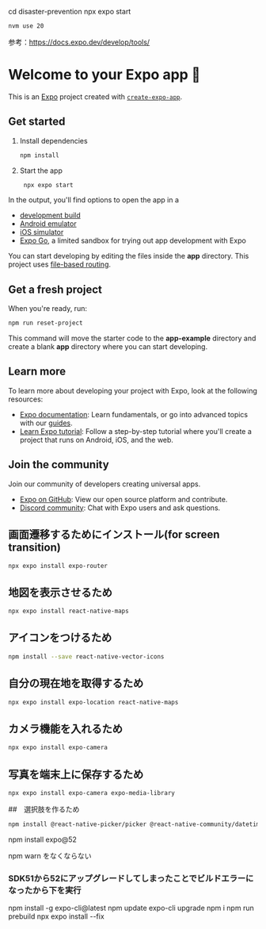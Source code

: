 cd disaster-prevention
npx expo start

```bash
nvm use 20
```

参考：https://docs.expo.dev/develop/tools/


# Welcome to your Expo app 👋

This is an [Expo](https://expo.dev) project created with [`create-expo-app`](https://www.npmjs.com/package/create-expo-app).

## Get started

1. Install dependencies

   ```bash
   npm install
   ```

2. Start the app

   ```bash
    npx expo start
   ```

In the output, you'll find options to open the app in a

- [development build](https://docs.expo.dev/develop/development-builds/introduction/)
- [Android emulator](https://docs.expo.dev/workflow/android-studio-emulator/)
- [iOS simulator](https://docs.expo.dev/workflow/ios-simulator/)
- [Expo Go](https://expo.dev/go), a limited sandbox for trying out app development with Expo

You can start developing by editing the files inside the **app** directory. This project uses [file-based routing](https://docs.expo.dev/router/introduction).

## Get a fresh project

When you're ready, run:

```bash
npm run reset-project
```

This command will move the starter code to the **app-example** directory and create a blank **app** directory where you can start developing.

## Learn more

To learn more about developing your project with Expo, look at the following resources:

- [Expo documentation](https://docs.expo.dev/): Learn fundamentals, or go into advanced topics with our [guides](https://docs.expo.dev/guides).
- [Learn Expo tutorial](https://docs.expo.dev/tutorial/introduction/): Follow a step-by-step tutorial where you'll create a project that runs on Android, iOS, and the web.

## Join the community

Join our community of developers creating universal apps.

- [Expo on GitHub](https://github.com/expo/expo): View our open source platform and contribute.
- [Discord community](https://chat.expo.dev): Chat with Expo users and ask questions.



## 画面遷移するためにインストール(for screen transition)
```bash
npx expo install expo-router  
```

## 地図を表示させるため
```bash
npx expo install react-native-maps
```

## アイコンをつけるため
```bash
npm install --save react-native-vector-icons 
```

## 自分の現在地を取得するため
```bash
npx expo install expo-location react-native-maps
```

## カメラ機能を入れるため
```bash
npx expo install expo-camera
```

## 写真を端末上に保存するため
```bash
npx expo install expo-camera expo-media-library
```

##　選択肢を作るため
```bash
npm install @react-native-picker/picker @react-native-community/datetimepicker
```

npm install expo@52

npm warn をなくならない

### SDK51から52にアップグレードしてしまったことでビルドエラーになったから下を実行
npm install -g expo-cli@latest
npm update
expo-cli upgrade
npm i
npm run prebuild
npx expo install --fix